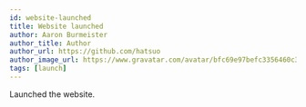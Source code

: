 ```yaml
---
id: website-launched
title: Website launched
author: Aaron Burmeister
author_title: Author
author_url: https://github.com/hatsuo
author_image_url: https://www.gravatar.com/avatar/bfc69e97befc3356460c3e2f5b574e04
tags: [launch]
---
```


Launched the website.
